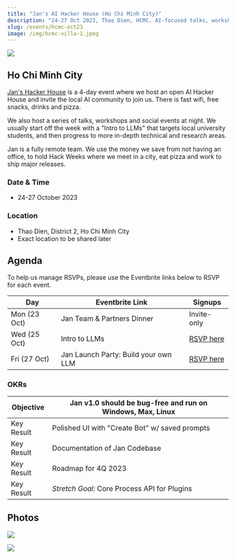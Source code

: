 ```yaml
---
title: "Jan's AI Hacker House (Ho Chi Minh City)"
description: "24-27 Oct 2023, Thao Dien, HCMC. AI-focused talks, workshops and social events. Hosted by Jan.ai"
slug: /events/hcmc-oct23
image: /img/hcmc-villa-1.jpeg
---
```

![](https://img.evbuc.com/https%3A%2F%2Fcdn.evbuc.com%2Fimages%2F622863119%2F1835665938193%2F1%2Foriginal.20231018-020624?w=940&auto=format%2Ccompress&q=75&sharp=10&rect=0%2C0%2C3240%2C1620&s=2408a9d180947bbc83ccbf0b76e7ab85)

## Ho Chi Minh City

[Jan's Hacker House](https://jan.ai) is a 4-day event where we host an open AI Hacker House and invite the local AI community to join us. There is fast wifi, free snacks, drinks and pizza. 

We also host a series of talks, workshops and social events at night. We usually start off the week with a "Intro to LLMs" that targets local university students, and then progress to more in-depth technical and research areas. 

Jan is a fully remote team. We use the money we save from not having an office, to hold Hack Weeks where we meet in a city, eat pizza and work to ship major releases. 

### Date & Time

- 24-27 October 2023

### Location

- Thao Dien, District 2, Ho Chi Minh City
- Exact location to be shared later

## Agenda

To help us manage RSVPs, please use the Eventbrite links below to RSVP for each event.

| Day          | Eventbrite Link                      | Signups                                              |
| ------------ | ------------------------------------ | ---------------------------------------------------- |
| Mon (23 Oct) | Jan Team & Partners Dinner           | Invite-only                                          |
| Wed (25 Oct) | Intro to LLMs                        | [RSVP here](https://jan-tech-talks.eventbrite.sg/)   |
| Fri (27 Oct) | Jan Launch Party: Build your own LLM | [RSVP here](https://jan-launch-party.eventbrite.sg/) |

### OKRs

| **Objective** | Jan v1.0 should be bug-free and run on Windows, Max, Linux |
| ------------- | ---------------------------------------------------------- |
| Key Result    | Polished UI with "Create Bot" w/ saved prompts             |
| Key Result    | Documentation of Jan Codebase                              |
| Key Result    | Roadmap for 4Q 2023                                        |
| Key Result    | *Stretch Goal:* Core Process API for Plugins               |

## Photos
![](/img/hcmc-villa-1.jpeg)

![](/img/hcmc-villa-2.jpeg)
